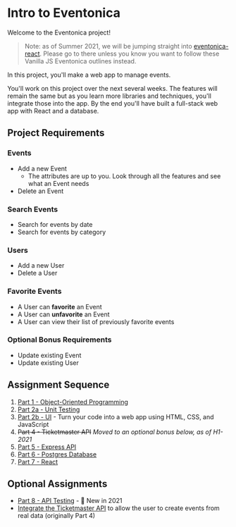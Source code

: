 # Intro to Eventonica

Welcome to the Eventonica project!

> Note: as of Summer 2021, we will be jumping straight into [eventonica-react](../eventonica-react/README.md). Please go to there unless you know you want to follow these Vanilla JS Eventonica outlines instead.

In this project, you'll make a web app to manage events.

You'll work on this project over the next several weeks. The features will remain the same but as you learn more libraries and techniques, you'll integrate those into the app. By the end you'll have built a full-stack web app with React and a database.

## Project Requirements

### Events

- Add a new Event
  - The attributes are up to you. Look through all the features and see what an Event needs
- Delete an Event

### Search Events

- Search for events by date
- Search for events by category

### Users

- Add a new User
- Delete a User

### Favorite Events

- A User can **favorite** an Event
- A User can **unfavorite** an Event
- A User can view their list of previously favorite events

### Optional Bonus Requirements

- Update existing Event
- Update existing User

## Assignment Sequence

1. [Part 1 - Object-Oriented Programming](./eventonica-part1-objects.md)
1. [Part 2a - Unit Testing](./eventonica-part2-testing.md)
1. [Part 2b - UI](./eventonica-part2-ui.md) - Turn your code into a web app using HTML, CSS, and JavaScript
1. ~~Part 4 - Ticketmaster API~~ _Moved to an optional bonus below, as of H1-2021_
1. [Part 5 - Express API](./eventonica-part5-express-backend.md)
1. [Part 6 - Postgres Database](./eventonica-part6-postgres.md)
1. [Part 7 - React](./eventonica-part7-react.md)

## Optional Assignments

- [Part 8 - API Testing](./eventonica-part8-api-testing.md) - 🐣 New in 2021
- [Integrate the Ticketmaster API](./eventonica-part-4-apis.md) to allow the user to create events from real data (originally Part 4)
